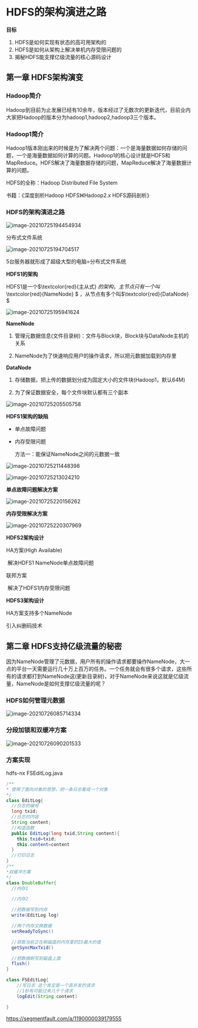 # HDFS的架构演进之路

**目标**

1. HDFS是如何实现有状态的高可用架构的
2. HDFS是如何从架构上解决单机内存受限问题的
3. 揭秘HDFS能支撑亿级流量的核心源码设计

## 第一章 HDFS架构演变

### Hadoop简介

Hadoop到目前为止发展已经有10余年，版本经过了无数次的更新迭代，目前业内大家把Hadoop的版本分为hadoop1,hadoop2,hadoop3三个版本。

### Hadoop1简介

Hadoop1版本刚出来的时候是为了解决两个问题：一个是海量数据如何存储的问题，一个是海量数据如何计算的问题。Hadoop1的核心设计就是HDFS和MapReduce。HDFS解决了海量数据存储的问题，MapReduce解决了海量数据计算的问题。

HDFS的全称：Hadoop Distributed File System

书籍：《深度剖析Hadoop HDFS》《Hadoop2.x HDFS源码剖析》

### HDFS的架构演进之路

![image-20210725194454934](C:\Users\Administrator\AppData\Roaming\Typora\typora-user-images\image-20210725194454934.png)

分布式文件系统

![image-20210725194704517](C:\Users\Administrator\AppData\Roaming\Typora\typora-user-images\image-20210725194704517.png)

5台服务器就形成了超级大型的电脑=分布式文件系统

**HDFS1的架构**

HDFS1是一个$\textcolor{red}{主从式} $的架构，主节点只有一个叫$\textcolor{red}{NameNode} $ ，从节点有多个叫$\textcolor{red}{DataNode} $

![image-20210725195941624](C:\Users\Administrator\AppData\Roaming\Typora\typora-user-images\image-20210725195941624.png)

**NameNode** 

1) 管理元数据信息(文件目录树)：文件与Block块，Block块与DataNode主机的关系

2) NameNode为了快速响应用户的操作请求，所以把元数据加载到内存里

**DataNode**

1) 存储数据，把上传的数据划分成为固定大小的文件块(Hadoop1，默认64M)

2) 为了保证数据安全，每个文件块默认都有三个副本

![image-20210725205505758](C:\Users\Administrator\AppData\Roaming\Typora\typora-user-images\image-20210725205505758.png)

**HDFS1架构的缺陷**

- 单点故障问题

- 内存受限问题

  方法一：能保证NameNode之间的元数据一致

![image-20210725211448398](C:\Users\Administrator\AppData\Roaming\Typora\typora-user-images\image-20210725211448398.png)

![image-20210725213024210](C:\Users\Administrator\AppData\Roaming\Typora\typora-user-images\image-20210725213024210.png)

**单点故障问题解决方案**

![image-20210725220156262](C:\Users\Administrator\AppData\Roaming\Typora\typora-user-images\image-20210725220156262.png)

**内存受限解决方案**

![image-20210725220307969](C:\Users\Administrator\AppData\Roaming\Typora\typora-user-images\image-20210725220307969.png)

**HDFS2架构设计**

HA方案(High Available)

​	解决HDFS1 NameNode单点故障问题

联邦方案

​	解决了HDFS1内存受限问题

**HDFS3架构设计**

HA方案支持多个NameNode

引入纠删码技术



## 第二章 HDFS支持亿级流量的秘密

因为NameNode管理了元数据，用户所有的操作请求都要操作NameNode，大一点的平台一天需要运行几十万上百万的任务。一个任务就会有很多个请求，这些所有的请求都打到NameNode这(更新目录树)，对于NameNode来说这就是亿级流量，NameNode是如何支撑亿级流量的呢？

### HDFS如何管理元数据

![image-20210726085714334](C:\Users\Administrator\AppData\Roaming\Typora\typora-user-images\image-20210726085714334.png)

### 分段加锁和双缓冲方案

![image-20210726090201533](C:\Users\Administrator\AppData\Roaming\Typora\typora-user-images\image-20210726090201533.png)

### 方案实现

hdfs-nx FSEditLog.java

```java
/**
* 使用了面向对象的思想，把一条日志看成一个对象
*/
class EditLog{
  //日志的编号
  long txid;
  //日志的内容
  String content;
  //构造函数
  public EditLog(long txid,String content){
  	this.txid=txid;
  	this.content=content
  }
  //打印日志
}
/**
*双缓冲方案
*/
class DoubleBuffer{
  //内存1

  //内存2

  //把数据写到内存
  write(EditLog log)

  //两个内存交换数据
  setReadyToSync()

  //获取当前正在刷磁盘的内存里的ID最大的值
  getSyncMaxTxid()

  //把数据刷写到磁盘上面
  flush()
}

class FSEditLog{
	//写日志 这个肯定是一个高并发的请求
	//1秒有可能过来几千个请求
	logEdit(String content)

}
```



https://segmentfault.com/a/1190000039179555